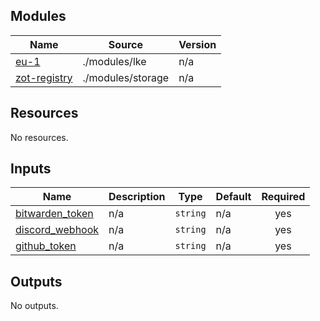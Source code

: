 <!-- BEGIN_TF_DOCS -->
## Modules

| Name | Source | Version |
|------|--------|---------|
| <a name="module_eu-1"></a> [eu-1](#module\_eu-1) | ./modules/lke | n/a |
| <a name="module_zot-registry"></a> [zot-registry](#module\_zot-registry) | ./modules/storage | n/a |

## Resources

No resources.

## Inputs

| Name | Description | Type | Default | Required |
|------|-------------|------|---------|:--------:|
| <a name="input_bitwarden_token"></a> [bitwarden\_token](#input\_bitwarden\_token) | n/a | `string` | n/a | yes |
| <a name="input_discord_webhook"></a> [discord\_webhook](#input\_discord\_webhook) | n/a | `string` | n/a | yes |
| <a name="input_github_token"></a> [github\_token](#input\_github\_token) | n/a | `string` | n/a | yes |

## Outputs

No outputs.
<!-- END_TF_DOCS -->